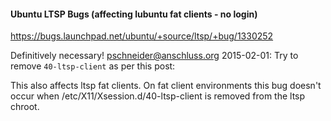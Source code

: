 
#### Ubuntu LTSP Bugs (affecting lubuntu fat clients - no login)

https://bugs.launchpad.net/ubuntu/+source/ltsp/+bug/1330252

Definitively necessary!
pschneider@anschluss.org
2015-02-01: Try to remove `40-ltsp-client` as per this post:

This also affects ltsp fat clients. On fat client environments this bug doesn't occur when /etc/X11/Xsession.d/40-ltsp-client
 is removed from the ltsp chroot.

